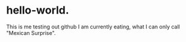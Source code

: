 # hello-world.
This is me testing out github
I am currently eating, what I can only call "Mexican Surprise".
